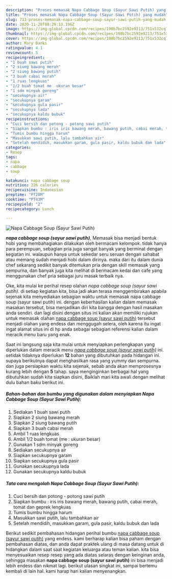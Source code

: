 ```yaml
---
description: "Proses memasak Napa Cabbage Soup (Sayur Sawi Putih) yang mudah"
title: "Proses memasak Napa Cabbage Soup (Sayur Sawi Putih) yang mudah"
slug: 713-proses-memasak-napa-cabbage-soup-sayur-sawi-putih-yang-mudah
date: 2020-11-28T08:29:13.196Z
image: https://img-global.cpcdn.com/recipes/198b7bc2592e9213/751x532cq70/napa-cabbage-soup-sayur-sawi-putih-foto-resep-utama.jpg
thumbnail: https://img-global.cpcdn.com/recipes/198b7bc2592e9213/751x532cq70/napa-cabbage-soup-sayur-sawi-putih-foto-resep-utama.jpg
cover: https://img-global.cpcdn.com/recipes/198b7bc2592e9213/751x532cq70/napa-cabbage-soup-sayur-sawi-putih-foto-resep-utama.jpg
author: Mary Banks
ratingvalue: 4.1
reviewcount: 5
recipeingredient:
- "1 buah sawi putih"
- "2 siung bawang merah"
- "2 siung bawang putih"
- "3 buah cabai merah"
- "1 ruas lengkuas"
- "1/2 buah tomat me  ukuran besar"
- "1 sdm minyak goreng"
- "secukupnya air"
- "secukupnya garam"
- "secukupnya gula pasir"
- "secukupnya lada"
- "secukupnya kaldu bubuk"
recipeinstructions:
- "Cuci bersih dan potong - potong sawi putih"
- "Siapkan bumbu : iris iris bawang merah, bawang putih, cabai merah, tomat dan geprek lengkuas"
- "Tumis bumbu hingga harum"
- "Masukkan sawi putih, lalu tambahkan air"
- "Setelah mendidih, masukkan garam, gula pasir, kaldu bubuk dan lada"
categories:
- Resep
tags:
- napa
- cabbage
- soup

katakunci: napa cabbage soup 
nutrition: 226 calories
recipecuisine: Indonesian
preptime: "PT28M"
cooktime: "PT43M"
recipeyield: "2"
recipecategory: Lunch

---
```



![Napa Cabbage Soup (Sayur Sawi Putih)](https://img-global.cpcdn.com/recipes/198b7bc2592e9213/751x532cq70/napa-cabbage-soup-sayur-sawi-putih-foto-resep-utama.jpg)

<b><i>napa cabbage soup (sayur sawi putih)</i></b>, Memasak bisa menjadi bentuk hobi yang membahagiakan dilakukan oleh bermacam kelompok. tidak hanya para perempuan, sebagian pria juga sangat banyak yang berminat dengan kegiatan ini. walaupun hanya untuk sekedar seru seruan dengan sahabat atau memang sudah menjadi hobi dalam dirinya. maka dari itu dalam dunia chef sekarang sedikit banyak ditemukan pria dengan skill memasak yang sempurna, dan banyak juga kita melihat di bermacam kedai dan cafe yang menggunakan chef pria sebagai juru masak terbaik nya.

Oke, kita mulai ke perihal resep olahan <i>napa cabbage soup (sayur sawi putih)</i>. di setiap kegiatan kita, bisa jadi akan terasa menggembirakan apabila sejenak kita menyediakan sebagian waktu untuk memasak napa cabbage soup (sayur sawi putih) ini. dengan keberhasilan kalian dalam memasak masakan tersebut, bisa menjadikan diri kita bangga dengan hasil masakan anda sendiri. dan lagi disini dengan situs ini kalian akan memiliki rujukan untuk memasak olahan <u>napa cabbage soup (sayur sawi putih)</u> tersebut menjadi olahan yang endess dan menggugah selera, oleh karena itu ingat ingat alamat situs ini di hp anda sebagai sebagian referensi kalian dalam meracik menu baru yang enak.




Saat ini langsung saja kita mulai untuk menyiapkan perlengkapan yang diperlukan dalam meracik menu <u><i>napa cabbage soup (sayur sawi putih)</i></u> ini. setidak tidaknya diperlukan <b>12</b> bahan yang dibutuhkan pada hidangan ini. supaya berikutnya dapat menghasilkan rasa yang yummy dan sempurna. dan juga persiapkan waktu kita sejenak, sebab anda akan memprosesnya kurang lebih dengan <b>5</b> tahap. saya menginginkan berbagai hal yang dibutuhkan sudah kita siapkan disini, Baiklah mari kita awali dengan melihat dulu bahan baku berikut ini.

<!--inarticleads1-->

##### Bahan-bahan dan bumbu yang digunakan dalam menyiapkan Napa Cabbage Soup (Sayur Sawi Putih):

1. Sediakan 1 buah sawi putih
1. Siapkan 2 siung bawang merah
1. Siapkan 2 siung bawang putih
1. Siapkan 3 buah cabai merah
1. Ambil 1 ruas lengkuas
1. Ambil 1/2 buah tomat (me : ukuran besar)
1. Gunakan 1 sdm minyak goreng
1. Sediakan secukupnya air
1. Siapkan secukupnya garam
1. Siapkan secukupnya gula pasir
1. Gunakan secukupnya lada
1. Gunakan secukupnya kaldu bubuk




<!--inarticleads2-->

##### Tata cara mengolah Napa Cabbage Soup (Sayur Sawi Putih):

1. Cuci bersih dan potong - potong sawi putih
1. Siapkan bumbu : iris iris bawang merah, bawang putih, cabai merah, tomat dan geprek lengkuas
1. Tumis bumbu hingga harum
1. Masukkan sawi putih, lalu tambahkan air
1. Setelah mendidih, masukkan garam, gula pasir, kaldu bubuk dan lada




Berikut sedikit pembahasan hidangan perihal bumbu <u>napa cabbage soup (sayur sawi putih)</u> yang endess. kami berharap kalian bisa paham dengan pembahasan diatas, dan anda dapat praktek ulang di masa datang untuk di hidangkan dalam saat saat kegiatan keluarga atau teman kalian. kita bisa menyesuaikan resep resep yang ada diatas selaras dengan keinginan anda, sehingga masakan <b>napa cabbage soup (sayur sawi putih)</b> ini bisa menjadi lebih endess dan nikmat lagi. berikut ulasan singkat ini, sampai bertemu kembali di lain hal. kami harap hari kalian menyenangkan.
